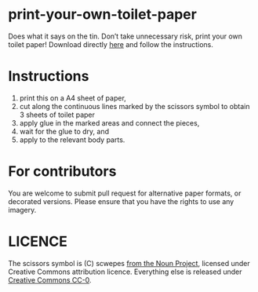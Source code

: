 print-your-own-toilet-paper
===========================

Does what it says on the tin. Don’t take unnecessary risk, print your own toilet paper! Download directly [here](raw/master/printable.pdf) and follow the instructions.

# Instructions
1. print this on a A4 sheet of paper,
2. cut along the continuous lines marked by the scissors symbol to obtain 3 sheets of toilet paper
3. apply glue in the marked areas and connect the pieces,
4. wait for the glue to dry, and
5. apply to the relevant body parts.

# For contributors
You are welcome to submit pull request for alternative paper formats, or decorated versions. Please ensure that you have the rights to use any imagery.

# LICENCE
The scissors symbol is (C) scwepes [from the Noun Project](https://thenounproject.com/search/?q=scissors&i=1987730), licensed under Creative Commons attribution licence. Everything else is released under [Creative Commons CC-0](https://creativecommons.org/share-your-work/public-domain/cc0/).
